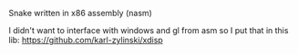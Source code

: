 Snake written in x86 assembly (nasm)

I didn't want to interface with windows and gl from asm so I put that in this lib: https://github.com/karl-zylinski/xdisp
